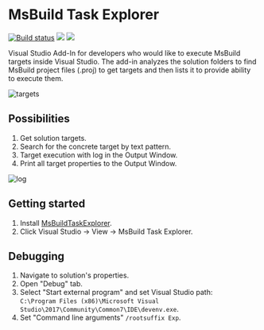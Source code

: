 # MsBuild Task Explorer

[![Build status](https://ci.appveyor.com/api/projects/status/aq6wyq5n3d6fn0p3?svg=true)](https://ci.appveyor.com/project/Serg046/msbuildtaskexplorer) [![](https://vsmarketplacebadge.apphb.com/version-short/saaseev.MsBuildTaskExplorer.svg)](https://marketplace.visualstudio.com/items?itemName=saaseev.MsBuildTaskExplorer) [![](https://vsmarketplacebadge.apphb.com/downloads-short/saaseev.MsBuildTaskExplorer.svg)](https://marketplace.visualstudio.com/items?itemName=saaseev.MsBuildTaskExplorer)

Visual Studio Add-In for developers who would like to execute MsBuild targets inside Visual Studio.
The add-in analyzes the solution folders to find MsBuild project files (.proj) to get targets and then lists it to provide ability to execute them.

![targets](http://i.imgur.com/1BCuNKo.png)

## Possibilities
1. Get solution targets.
2. Search for the concrete target by text pattern.
3. Target execution with log in the Output Window.
4. Print all target properties to the Output Window.

![log](http://i.imgur.com/b2J7mo7.png)

## Getting started
1. Install [MsBuildTaskExplorer](https://marketplace.visualstudio.com/items?itemName=saaseev.MsBuildTaskExplorer).
2. Click Visual Studio -> View -> MsBuild Task Explorer.

## Debugging
1. Navigate to solution's properties.
2. Open "Debug" tab.
3. Select "Start external program" and set Visual Studio path:  
`C:\Program Files (x86)\Microsoft Visual Studio\2017\Community\Common7\IDE\devenv.exe`.
4. Set "Command line arguments" `/rootsuffix Exp`.
